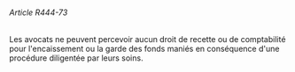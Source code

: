 ###### Article R444-73

Les avocats ne peuvent percevoir aucun droit de recette ou de comptabilité pour l'encaissement ou la garde des fonds maniés en conséquence d'une procédure diligentée par leurs soins.

